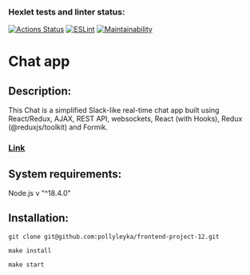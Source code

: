 ### Hexlet tests and linter status:
[![Actions Status](https://github.com/pollyleyka/frontend-project-12/workflows/hexlet-check/badge.svg)](https://github.com/pollyleyka/frontend-project-12/actions)
[![ESLint](https://github.com/pollyleyka/frontend-project-12/actions/workflows/eslint.yml/badge.svg)](https://github.com/pollyleyka/frontend-project-12/actions/workflows/eslint.yml)
[![Maintainability](https://api.codeclimate.com/v1/badges/514fdc82833ef65b888f/maintainability)](https://codeclimate.com/github/pollyleyka/frontend-project-12/maintainability)

# Chat app

## Description:
This Chat is a simplified Slack-like real-time chat app built using React/Redux, AJAX, REST API, websockets, React (with Hooks), Redux (@reduxjs/toolkit) and Formik.
### [Link][def]

## System requirements:
Node.js v "^18.4.0"

## Installation:

```
git clone git@github.com:pollyleyka/frontend-project-12.git 
```
```
make install
```
```
make start
```


[def]: https://frontend-project-12-jvhm.onrender.com